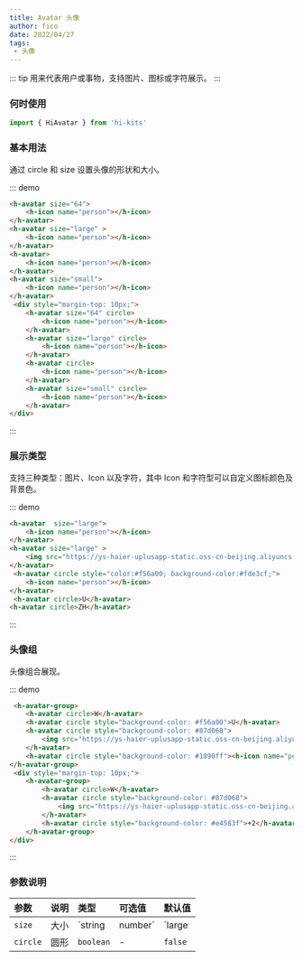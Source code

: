 ```yaml
---
title: Avatar 头像
author: fico
date: 2022/04/27
tags:
 - 头像
---
```


::: tip
用来代表用户或事物，支持图片、图标或字符展示。
:::

### 何时使用
```ts
import { HiAvatar } from 'hi-kits'
```
### 基本用法

通过 circle 和 size 设置头像的形状和大小。


::: demo
```html
<h-avatar size="64">
    <h-icon name="person"></h-icon>
</h-avatar>
<h-avatar size="large" >
    <h-icon name="person"></h-icon>
</h-avatar>
<h-avatar>
    <h-icon name="person"></h-icon>
</h-avatar>
<h-avatar size="small">
    <h-icon name="person"></h-icon>
</h-avatar>
 <div style="margin-top: 10px;">
    <h-avatar size="64" circle>
        <h-icon name="person"></h-icon>
    </h-avatar>
    <h-avatar size="large" circle>
        <h-icon name="person"></h-icon>
    </h-avatar>
    <h-avatar circle>
        <h-icon name="person"></h-icon>
    </h-avatar>
    <h-avatar size="small" circle>
        <h-icon name="person"></h-icon>
    </h-avatar>
</div>
```
:::

### 展示类型

支持三种类型：图片、Icon 以及字符，其中 Icon 和字符型可以自定义图标颜色及背景色。

::: demo
```html
<h-avatar  size="large">
    <h-icon name="person"></h-icon>
</h-avatar>
<h-avatar size="large" >
    <img src="https://ys-haier-uplusapp-static.oss-cn-beijing.aliyuncs.com/image/logo(1).svg" />
</h-avatar>
 <h-avatar circle style="color:#f56a00; background-color:#fde3cf;">
    <h-icon name="person"></h-icon>
</h-avatar>
 <h-avatar circle>U</h-avatar>
<h-avatar circle>ZH</h-avatar>

```
:::

### 头像组

头像组合展现。

::: demo
```html
 <h-avatar-group>
    <h-avatar circle>W</h-avatar>
    <h-avatar circle style="background-color: #f56a00">U</h-avatar>
    <h-avatar circle style="background-color: #87d068">
        <img src="https://ys-haier-uplusapp-static.oss-cn-beijing.aliyuncs.com/image/logo(1).svg" />
    </h-avatar>
    <h-avatar circle style="background-color: #1890ff"><h-icon name="person"></h-icon></h-avatar>
</h-avatar-group>
 <div style="margin-top: 10px;">
    <h-avatar-group>
        <h-avatar circle>W</h-avatar>
        <h-avatar circle style="background-color: #87d068">
            <img src="https://ys-haier-uplusapp-static.oss-cn-beijing.aliyuncs.com/image/logo(1).svg" />
        </h-avatar>
        <h-avatar circle style="background-color: #e4583f">+2</h-avatar>
    </h-avatar-group>
</div>
```
:::


### 参数说明

|参数|说明|类型|可选值|默认值
|:--|:--|:--|:-----|:---
| `size` | 大小 | `string | number` | `large | small | number` | -
| `circle` | 圆形 | `boolean` | - | `false`  